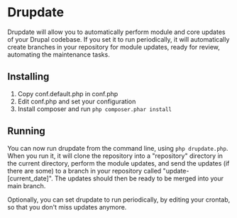 # Drupdate

Drupdate will allow you to automatically perform module and core updates of your Drupal codebase. If you set it to run periodically, it will automatically create branches in your repository for module updates, ready for review, automating the maintenance tasks.

## Installing

1. Copy conf.default.php in conf.php
2. Edit conf.php and set your configuration
3. Install composer and run `php composer.phar install`

## Running

You can now run drupdate from the command line, using `php drupdate.php`. When you run it, it will clone the repository into a "repository" directory in the current directory, perform the module updates, and send the updates (if there are some) to a branch in your repository called "update-[current_date]". The updates should then be ready to be merged into your main branch.

Optionally, you can set drupdate to run periodically, by editing your crontab, so that you don't miss updates anymore.
